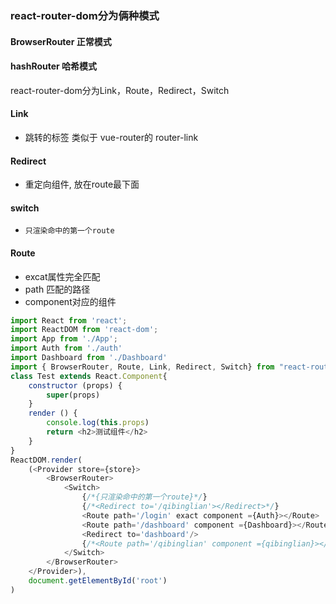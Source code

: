 ### react-router-dom分为俩种模式

#### BrowserRouter 正常模式

#### hashRouter  哈希模式

react-router-dom分为Link，Route，Redirect，Switch

#### Link

- 跳转的标签 类似于 vue-router的  router-link

#### Redirect 

- 重定向组件, 放在route最下面

#### switch

- ```
  只渲染命中的第一个route
  ```

#### Route

- excat属性完全匹配
- path 匹配的路径
- component对应的组件

```javascript
import React from 'react';
import ReactDOM from 'react-dom';
import App from './App';
import Auth from './auth'
import Dashboard from './Dashboard'
import { BrowserRouter, Route, Link, Redirect, Switch} from "react-router-dom";
class Test extends React.Component{
    constructor (props) {
        super(props)
    }
    render () {
        console.log(this.props)
        return <h2>测试组件</h2>
    }
}
ReactDOM.render(
    (<Provider store={store}>
        <BrowserRouter>
            <Switch>
                {/*{只渲染命中的第一个route}*/}
                {/*<Redirect to='/qibinglian'></Redirect>*/}
                <Route path='/login' exact component ={Auth}></Route>
                <Route path='/dashboard' component ={Dashboard}></Route>
                <Redirect to='dashboard'/>
                {/*<Route path='/qibinglian' component ={qibinglian}></Route>*/}
            </Switch>
        </BrowserRouter>
    </Provider>),
    document.getElementById('root')
)

```

